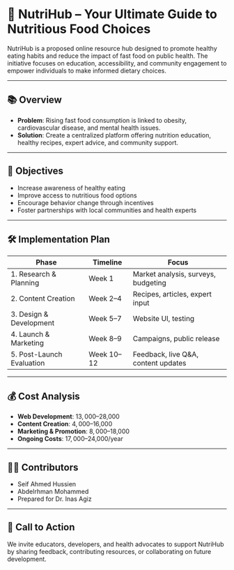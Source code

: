 # 🥗 NutriHub – Your Ultimate Guide to Nutritious Food Choices

NutriHub is a proposed online resource hub designed to promote healthy eating habits and reduce the impact of fast food on public health. The initiative focuses on education, accessibility, and community engagement to empower individuals to make informed dietary choices.

---

## 📚 Overview

- **Problem**: Rising fast food consumption is linked to obesity, cardiovascular disease, and mental health issues.
- **Solution**: Create a centralized platform offering nutrition education, healthy recipes, expert advice, and community support.

---

## 🎯 Objectives

- Increase awareness of healthy eating
- Improve access to nutritious food options
- Encourage behavior change through incentives
- Foster partnerships with local communities and health experts

---

## 🛠️ Implementation Plan

| Phase | Timeline | Focus |
|-------|----------|-------|
| 1. Research & Planning | Week 1 | Market analysis, surveys, budgeting |
| 2. Content Creation | Week 2–4 | Recipes, articles, expert input |
| 3. Design & Development | Week 5–7 | Website UI, testing |
| 4. Launch & Marketing | Week 8–9 | Campaigns, public release |
| 5. Post-Launch Evaluation | Week 10–12 | Feedback, live Q&A, content updates |

---

## 💰 Cost Analysis

- **Web Development**: $13,000–$28,000  
- **Content Creation**: $4,000–$16,000  
- **Marketing & Promotion**: $8,000–$18,000  
- **Ongoing Costs**: $17,000–$24,000/year

---

## 👨‍💻 Contributors

- Seif Ahmed Hussien   
- Abdelrhman Mohammed   
- Prepared for Dr. Inas Agiz

---

## 📢 Call to Action

We invite educators, developers, and health advocates to support NutriHub by sharing feedback, contributing resources, or collaborating on future development.
